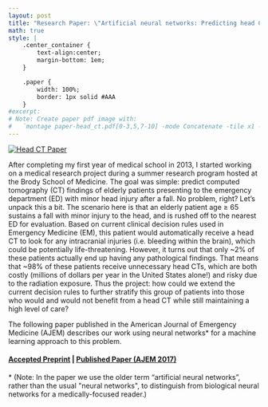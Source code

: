 ```yaml
---
layout: post
title: "Research Paper: \"Artificial neural networks: Predicting head CT findings in elderly patients presenting with minor head injury after a fall\""
math: true
style: |
    .center_container {
        text-align:center;
        margin-bottom: 1em;
    }

    .paper {
        width: 100%;
        border: 1px solid #AAA
    }
#excerpt:
# Note: Create paper pdf image with:
#   `montage paper-head_ct.pdf[0-3,5,7-10] -mode Concatenate -tile x1 -quality 100 -resize x254 paper-head_ct.jpg && convert paper-head_ct.jpg -border 1 paper-head_ct.jpg`
---
```


<div class="center_container">
  <a href="{{ site.baseurl }}/assets/papers/paper-head_ct.pdf">
    <img class="paper" src="{{ site.baseurl }}/assets/papers/paper-head_ct.jpg" alt="Head CT Paper"/>
  </a>
</div>

After completing my first year of medical school in 2013, I started working on a medical research project during a summer research program hosted at the Brody School of Medicine.  The goal was simple: predict computed tomography (CT) findings of elderly patients presenting to the emergency department (ED) with minor head injury after a fall.  No problem, right?  Let’s unpack this a bit.  The scenario here is that an elderly patient age ≥ 65 sustains a fall with minor injury to the head, and is rushed off to the nearest ED for evaluation.  Based on current clinical decision rules used in Emergency Medicine (EM), this patient would automatically receive a head CT to look for any intracranial injuries (i.e. bleeding within the brain), which could be potentially life-threatening.  However, it turns out that only ~2% of these patients actually end up having any pathological findings.  That means that ~98% of these patients receive unnecessary head CTs, which are both costly (millions of dollars per year in the United States alone!) and risky due to the radiation exposure.  Thus the project: how could we extend the current decision rules to further stratify this group of patients into those who would and would not benefit from a head CT while still maintaining a high level of care?

The following paper published in the American Journal of Emergency Medicine (AJEM) describes our work using neural networks* for a machine learning approach to this problem.

<div class="center_container">
  <h4><a href="{{ site.baseurl }}/assets/papers/paper-head_ct.pdf">Accepted Preprint</a> | <a href="https://authors.elsevier.com/a/1UnGl_GkZ8~Lgy">Published Paper (AJEM 2017)</a></h4>
</div>

\* (Note: In the paper we use the older term “artificial neural networks”, rather than the usual "neural networks", to distinguish from biological neural networks for a medically-focused reader.)

